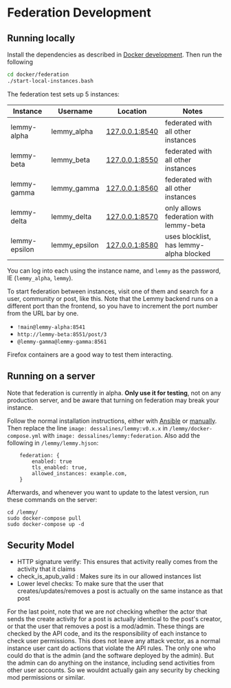 # Federation Development

## Running locally

Install the dependencies as described in [Docker development](docker_development.md). Then run the following

```bash
cd docker/federation
./start-local-instances.bash
```

The federation test sets up 5 instances:

Instance | Username | Location | Notes
--- | --- | --- | ---
lemmy-alpha | lemmy_alpha | [127.0.0.1:8540](http://127.0.0.1:8540) | federated with all other instances
lemmy-beta | lemmy_beta | [127.0.0.1:8550](http://127.0.0.1:8550) | federated with all other instances
lemmy-gamma | lemmy_gamma | [127.0.0.1:8560](http://127.0.0.1:8560) | federated with all other instances
lemmy-delta | lemmy_delta | [127.0.0.1:8570](http://127.0.0.1:8570) | only allows federation with lemmy-beta
lemmy-epsilon | lemmy_epsilon | [127.0.0.1:8580](http://127.0.0.1:8580) | uses blocklist, has lemmy-alpha blocked

You can log into each using the instance name, and `lemmy` as the password, IE (`lemmy_alpha`, `lemmy`). 

To start federation between instances, visit one of them and search for a user, community or post, like this. Note that
the Lemmy backend runs on a different port than the frontend, so you have to increment the port number from 
the URL bar by one.
- `!main@lemmy-alpha:8541`
- `http://lemmy-beta:8551/post/3`
- `@lemmy-gamma@lemmy-gamma:8561`

Firefox containers are a good way to test them interacting.

## Running on a server

Note that federation is currently in alpha. **Only use it for testing**, not on any production server, and be aware that turning on federation may break your instance.

Follow the normal installation instructions, either with [Ansible](../administration/install_ansible.md) or
[manually](../administration/install_docker.md). Then replace the line `image: dessalines/lemmy:v0.x.x` in 
`/lemmy/docker-compose.yml` with `image: dessalines/lemmy:federation`. Also add the following in
`/lemmy/lemmy.hjson`:

```
    federation: {
        enabled: true
        tls_enabled: true,
        allowed_instances: example.com,
    }
```

Afterwards, and whenever you want to update to the latest version, run these commands on the server:

```
cd /lemmy/
sudo docker-compose pull
sudo docker-compose up -d
```

## Security Model

- HTTP signature verify: This ensures that activity really comes from the activity that it claims
- check_is_apub_valid : Makes sure its in our allowed instances list
- Lower level checks: To make sure that the user that creates/updates/removes a post is actually on the same instance as that post

For the last point, note that we are *not* checking whether the actor that sends the create activity for a post is
actually identical to the post's creator, or that the user that removes a post is a mod/admin. These things are checked
by the API code, and its the responsibility of each instance to check user permissions. This does not leave any attack
vector, as a normal instance user cant do actions that violate the API rules. The only one who could do that is the
admin (and the software deployed by the admin). But the admin can do anything on the instance, including send activities
from other user accounts. So we wouldnt actually gain any security by checking mod permissions or similar.